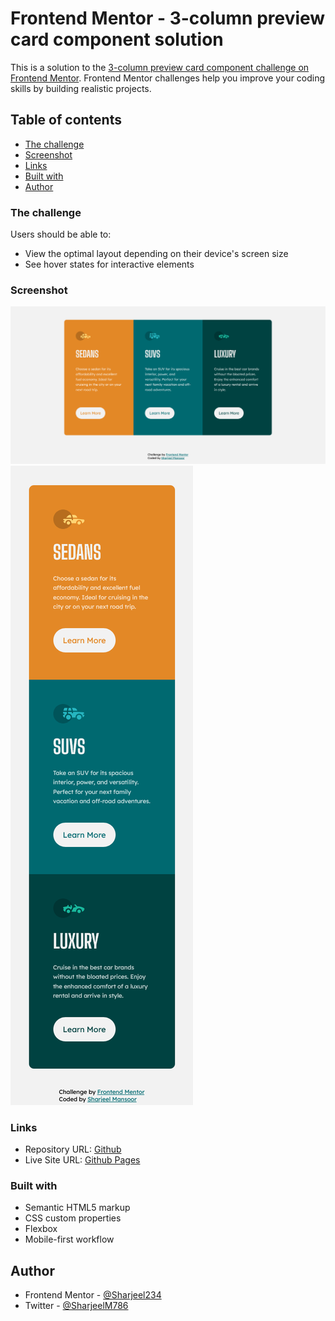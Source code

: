 # Frontend Mentor - 3-column preview card component solution

This is a solution to the [3-column preview card component challenge on Frontend Mentor](https://www.frontendmentor.io/challenges/3column-preview-card-component-pH92eAR2-). Frontend Mentor challenges help you improve your coding skills by building realistic projects. 

## Table of contents


  - [The challenge](#the-challenge)
  - [Screenshot](#screenshot)
  - [Links](#links)
  - [Built with](#built-with)
- [Author](#author)

### The challenge

Users should be able to:

- View the optimal layout depending on their device's screen size
- See hover states for interactive elements

### Screenshot

![](/Screenshot/Desktop-preview.png)
![](/Screenshot/Mobile-preview.png)

### Links

- Repository URL: [Github](https://github.com/Sharjeel234/3-card-column.git)
- Live Site URL: [Github Pages](https://sharjeel234.github.io/3-card-column/)

### Built with

- Semantic HTML5 markup
- CSS custom properties
- Flexbox
- Mobile-first workflow

## Author

- Frontend Mentor - [@Sharjeel234](https://www.frontendmentor.io/profile/Sharjeel234)
- Twitter - [@SharjeelM786](https://twitter.com/SharjeelM786)




